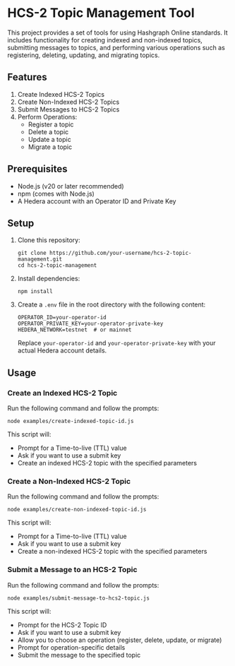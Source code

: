 # HCS-2 Topic Management Tool

This project provides a set of tools for using Hashgraph Online standards. It includes functionality for creating indexed and non-indexed topics, submitting messages to topics, and performing various operations such as registering, deleting, updating, and migrating topics.

## Features

1. Create Indexed HCS-2 Topics
2. Create Non-Indexed HCS-2 Topics
3. Submit Messages to HCS-2 Topics
4. Perform Operations:
   - Register a topic
   - Delete a topic
   - Update a topic
   - Migrate a topic

## Prerequisites

- Node.js (v20 or later recommended)
- npm (comes with Node.js)
- A Hedera account with an Operator ID and Private Key

## Setup

1. Clone this repository:

   ```
   git clone https://github.com/your-username/hcs-2-topic-management.git
   cd hcs-2-topic-management
   ```

2. Install dependencies:

   ```
   npm install
   ```

3. Create a `.env` file in the root directory with the following content:

   ```
   OPERATOR_ID=your-operator-id
   OPERATOR_PRIVATE_KEY=your-operator-private-key
   HEDERA_NETWORK=testnet  # or mainnet
   ```

   Replace `your-operator-id` and `your-operator-private-key` with your actual Hedera account details.

## Usage

### Create an Indexed HCS-2 Topic

Run the following command and follow the prompts:

```
node examples/create-indexed-topic-id.js
```

This script will:

- Prompt for a Time-to-live (TTL) value
- Ask if you want to use a submit key
- Create an indexed HCS-2 topic with the specified parameters

### Create a Non-Indexed HCS-2 Topic

Run the following command and follow the prompts:

```
node examples/create-non-indexed-topic-id.js
```

This script will:

- Prompt for a Time-to-live (TTL) value
- Ask if you want to use a submit key
- Create a non-indexed HCS-2 topic with the specified parameters

### Submit a Message to an HCS-2 Topic

Run the following command and follow the prompts:

```
node examples/submit-message-to-hcs2-topic.js
```

This script will:

- Prompt for the HCS-2 Topic ID
- Ask if you want to use a submit key
- Allow you to choose an operation (register, delete, update, or migrate)
- Prompt for operation-specific details
- Submit the message to the specified topic


